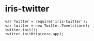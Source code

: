 # iris-twitter


```
var Twitter = require('iris-twitter');
var twitter = new Twitter.Tweets(core);
twitter.init();
twitter.initHttp(core.app);

```
